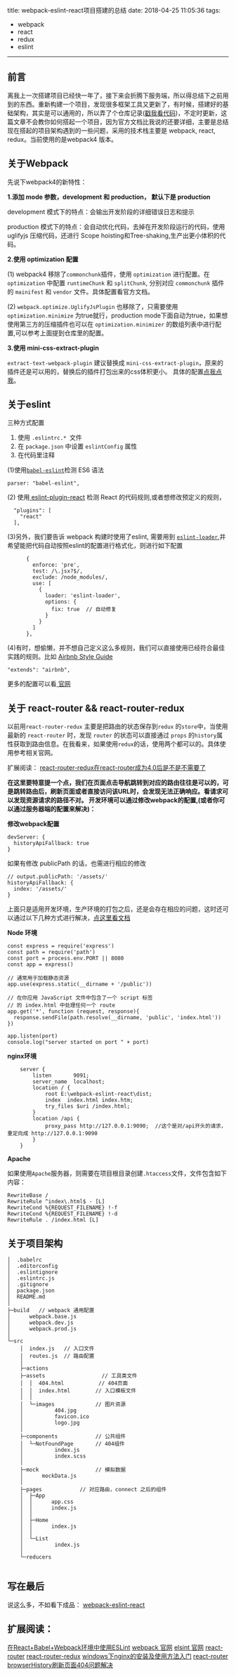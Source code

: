 title: webpack-eslint-react项目搭建的总结
date: 2018-04-25 11:05:36
tags:
- webpack
- react
- redux
- eslint
---
## 前言
离我上一次搭建项目已经快一年了，接下来会折腾下服务端，所以得总结下之前用到的东西。重新构建一个项目，发现很多框架工具又更新了，有时候，搭建好的基础架构，其实是可以通用的，所以弄了个仓库记录([戳我看代码](https://github.com/SelinaYu/webpack-eslint-react))，不定时更新，这篇文章不会教你如何搭起一个项目，因为官方文档比我说的还要详细，主要是总结现在搭起的项目架构遇到的一些问题，采用的技术栈主要是 webpack, react, redux。当前使用的是webpack4 版本。
<!--more-->

##  关于Webpack

  先说下webpack4的新特性：
  
**1.添加 mode 参数，development 和 production， 默认下是 production**
   
development 模式下的特点：会输出开发阶段的详细错误日志和提示

production 模式下的特点：会自动优化代码，去掉在开发阶段运行的代码，使用 uglifyjs 压缩代码，还进行 Scope hoisting和Tree-shaking,生产出更小体积的代码。

**2.使用 optimization 配置**

  (1) webpack4 移除了`commonchunk`插件，使用 `optimization` 进行配置。在 `optimization` 中配置 `runtimeChunk` 和 `splitChunk`, 分别对应 `commonchunk` 插件的 `mainifest` 和 `vendor` 文件。具体配置看官方文档。
  
  (2) `webpack.optimize.UglifyJsPlugin` 也移除了，只需要使用 `optimization.minimize` 为true就行，production mode下面自动为true，如果想使用第三方的压缩插件也可以在 `optimization.minimizer` 的数组列表中进行配置,可以参考上面提到仓库里的配置。

**3.使用 mini-css-extract-plugin**

`extract-text-webpack-plugin` 建议替换成 `mini-css-extract-plugin`，原来的插件还是可以用的，替换后的插件打包出来的css体积更小。
具体的配置[点我点我](https://npm.taobao.org/package/mini-css-extract-plugin)。


## 关于eslint

三种方式配置
1. 使用 `.eslintrc.* `文件
2. 在 `package.json` 中设置 `eslintConfig` 属性
3. 在代码里注释


(1)使用[`babel-eslint`](https://github.com/babel/babel-eslint)检测 ES6 语法

```
parser: "babel-eslint",
```
(2) 使用[ eslint-plugin-react](https://github.com/yannickcr/eslint-plugin-react) 检测 React 的代码规则,或者想修改预定义的规则，

```
  "plugins": [
    "react"
  ],
```
(3)另外，我们要告诉 webpack 构建时使用了eslint, 需要用到 [`eslint-loader`](https://npm.taobao.org/package/eslint-loader),并希望能把代码自动按照eslint的配置进行格式化，则进行如下配置
```
      {
        enforce: 'pre',
        test: /\.jsx?$/,
        exclude: /node_modules/,
        use: [
          {
            loader: 'eslint-loader',
            options: {
              fix: true  // 自动修复
            }
          }
        ]
      },
```
(4)有时，想偷懒，并不想自己定义这么多规则，我们可以直接使用已经符合最佳实践的规则。比如 [Airbnb Style Guide](https://github.com/airbnb/javascript)

```
"extends": "airbnb",
```

更多的配置可以看[ 官网 ](https://eslint.org/docs/user-guide/getting-started)


## 关于 react-router && react-router-redux

以前用`react-router-redux` 主要是把路由的状态保存到`redux` 的`store`中，当使用最新的 `react-router` 时，发现 `router` 的状态可以直接通过 `props` 的`history`属性获取到路由信息。在我看来，如果使用`redux`的话，使用两个都可以的。具体使用参考相关官网。

扩展阅读： [react-router-redux在react-router成为4.0后是不是不需要了](https://segmentfault.com/q/1010000010489394)

**在这里要特意提一个点，我们在页面点击导航跳转到对应的路由往往是可以的，可是跳转路由后，刷新页面或者直接访问该URL时，会发现无法正确响应。看请求可以发现资源请求的路径不对。
开发环境可以通过修改webpack的配置,(或者你可以通过服务器端的配置来解决)：**

**修改webpack配置**

```
devServer: {
  historyApiFallback: true
}
```

如果有修改 publicPath 的话，也需进行相应的修改

```
// output.publicPath: '/assets/'
historyApiFallback: {
  index: '/assets/'
}
```

上面只是适用开发环境，生产环境的打包之后，还是会存在相应的问题，这时还可以通过以下几种方式进行解决，[点这里看文档](https://react-guide.github.io/react-router-cn/docs/guides/basics/Histories.html)

**Node 环境**
```
const express = require('express')
const path = require('path')
const port = process.env.PORT || 8080
const app = express()

// 通常用于加载静态资源
app.use(express.static(__dirname + '/public'))

// 在你应用 JavaScript 文件中包含了一个 script 标签
// 的 index.html 中处理任何一个 route
app.get('*', function (request, response){
  response.sendFile(path.resolve(__dirname, 'public', 'index.html'))
})

app.listen(port)
console.log("server started on port " + port)
```

**nginx环境**
```
	server {
        listen       9091;
        server_name  localhost;
        location / {
            root E:\webpack-eslint-react\dist;
            index  index.html index.htm;
            try_files $uri /index.html;
        }
        location /api {
            proxy_pass http://127.0.0.1:9090;  //这个是对/api开头的请求，重定向成 http://127.0.0.1:9090
        }
    }
```
**Apache**

如果使用`Apache`服务器，则需要在项目根目录创建`.htaccess`文件，文件包含如下内容：

```
RewriteBase /
RewriteRule ^index\.html$ - [L]
RewriteCond %{REQUEST_FILENAME} !-f
RewriteCond %{REQUEST_FILENAME} !-d
RewriteRule . /index.html [L]
```

## 关于项目架构

```
│  .babelrc
│  .editorconfig
│  .eslintignore
│  .eslintrc.js
│  .gitignore
│  package.json
│  README.md
│  
├─build   // webpack 通用配置
│      webpack.base.js
│      webpack.dev.js
│      webpack.prod.js
│      
└─src
    │  index.js   // 入口文件
    │  routes.js  // 路由配置
    │  
    ├─actions
    ├─assets                  // 工具类文件
    │  │  404.html           // 404页面
    │  │  index.html        // 入口模板文件 
    │  │  
    │  └─images             // 图片资源
    │          404.jpg
    │          favicon.ico
    │          logo.jpg
    │          
    ├─components            // 公共组件
    │  └─NotFoundPage       // 404组件
    │          index.js
    │          index.scss
    │          
    ├─mock                  // 模拟数据
    │      mockData.js
    │      
    ├─pages            // 对应路由，connect 之后的组件
    │  ├─App
    │  │      app.css
    │  │      index.js
    │  │      
    │  ├─Home
    │  │      index.js
    │  │      
    │  └─List
    │          index.js
    │          
    └─reducers
            
```
## 写在最后

说这么多，不如看下成品： [webpack-eslint-react](https://github.com/SelinaYu/webpack-eslint-react)

## 扩展阅读：

[在React+Babel+Webpack环境中使用ESLint](https://www.cnblogs.com/le0zh/p/5619350.html)
[webpack 官网](https://webpack.js.org/guides/)
[elsint 官网](https://eslint.org/docs/user-guide/getting-started)
[react-router](https://reacttraining.com/react-router/)
[react-router-redux](https://github.com/ReactTraining/react-router/tree/master/packages/react-router-redux)
[windows下nginx的安装及使用方法入门](https://www.cnblogs.com/saysmy/p/6609796.html)
[react-router browserHistory刷新页面404问题解决](https://my.oschina.net/u/3451529/blog/1596319)